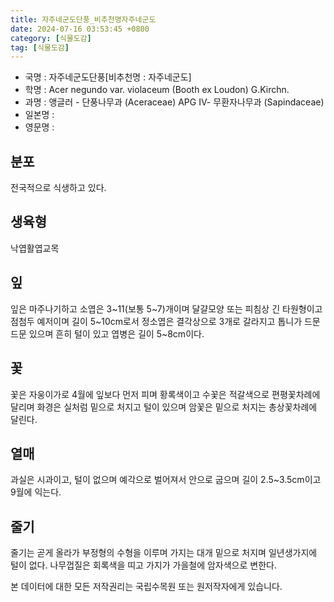 ```yaml
---
title: 자주네군도단풍_비추천명자주네군도
date: 2024-07-16 03:53:45 +0800
category: [식물도감]
tag: [식물도감]
---
```




- 국명 : 자주네군도단풍[비추천명 : 자주네군도]
- 학명 : Acer negundo var. violaceum (Booth ex Loudon) G.Kirchn.
- 과명 : 앵글러 - 단풍나무과 (Aceraceae) APG Ⅳ- 무환자나무과 (Sapindaceae)
- 일본명 : 
- 영문명 : 


## 분포
전국적으로 식생하고 있다.
## 생육형
낙엽활엽교목
## 잎
잎은 마주나기하고 소엽은 3~11(보통 5~7)개이며 달걀모양 또는 피침상 긴 타원형이고 점첨두 예저이며 길이 5~10cm로서 정소엽은 결각상으로 3개로 갈라지고 톱니가 드문드문 있으며 흔히 털이 있고 엽병은 길이 5~8cm이다.
## 꽃
꽃은 자웅이가로 4월에 잎보다 먼저 피며 황록색이고 수꽃은 적갈색으로 편평꽃차례에 달리며 화경은 실처럼 밑으로 처지고 털이 있으며 암꽃은 밑으로 처지는 총상꽃차례에 달린다.  
## 열매
과실은 시과이고, 털이 없으며 예각으로 벌어져서 안으로 굽으며 길이 2.5~3.5cm이고 9월에 익는다.
## 줄기
줄기는 곧게 올라가 부정형의 수형을 이루며 가지는 대개 밑으로 처지며 일년생가지에 털이 없다. 나무껍질은 회록색을 띠고 가지가 가을철에 암자색으로 변한다.






본 데이터에 대한 모든 저작권리는 국립수목원 또는 원저작자에게 있습니다.
